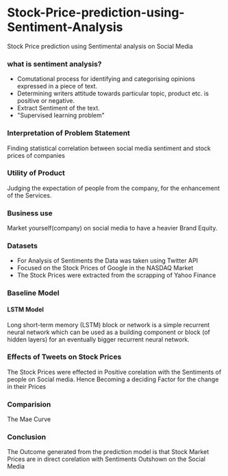 # Stock-Price-prediction-using-Sentiment-Analysis
Stock Price prediction using Sentimental analysis on Social Media

### what is sentiment analysis?

* Comutational process for identifying and categorising opinions expressed in a piece of text.
* Determining writers attitude towards particular topic, product etc. is positive or negative.
* Extract Sentiment of the text.
* "Supervised learning problem"

### Interpretation of Problem Statement
Finding statistical correlation between social media sentiment and stock prices of companies

### Utility of Product
Judging the expectation of people from the company, for the enhancement of the Services.

### Business use
Market yourself(company) on social media to have a heavier Brand Equity.

### Datasets
* For Analysis of Sentiments the Data was taken using Twitter API
* Focused on the Stock Prices of Google in the NASDAQ Market
* The Stock Prices were extracted from the scrapping of Yahoo Finance


### Baseline Model
#### LSTM Model
Long short-term memory (LSTM) block or network is a simple recurrent neural network which can be used as a building component or block (of hidden layers) for an eventually bigger recurrent neural network.

### Effects of Tweets on Stock Prices
The Stock Prices were effected in Positive corelation with the Sentiments of people on Social media. Hence Becoming a deciding Factor for the change in their Prices

### Comparision
The Mae Curve

### Conclusion
The Outcome generated from the prediction model is that Stock Market Prices are in direct corelation with Sentiments Outshown on the Social Media
